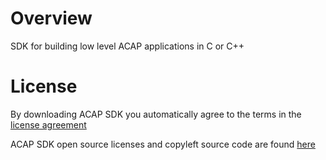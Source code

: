 # Overview
SDK for building low level ACAP applications in C or C++

# License
By downloading ACAP SDK you automatically agree to the terms in the [license agreement](https://www.axis.com/techsup/developer_doc/EULA/LICENSE.pdf)

ACAP SDK open source licenses and copyleft source code are found [here](http://acap-artifacts.s3-website.eu-north-1.amazonaws.com/)
